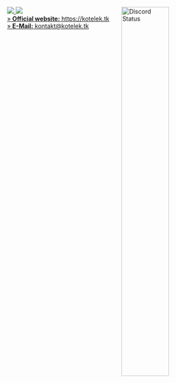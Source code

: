 <p>
	<a href="https://kotelek.tk" target="_blank">
	<img align="right" src="https://lanyard.cnrad.dev/api/803159847641284640?bg=0A0A0A&borderRadius=30px&idleMessage="I'm%20coding%20or%20crying😿"" width="47%" alt="Discord Status">	
	<p align="left">
		<img src="https://skills.thijs.gg/icons?i=html,css,python">
		<img src="https://skills.thijs.gg/icons?i=cloudflare,discord">
		<br>
		» <b>Official website:</b> https://kotelek.tk  
		<br>
		» <b>E-Mail:</b> kontakt@kotelek.tk
	</p>
</p>
